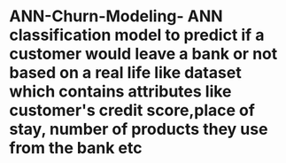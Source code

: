 # ANN-Churn-Modeling- ANN classification model to predict if a customer would leave a bank or not based on a real life like dataset which contains attributes like customer's credit score,place of stay, number of products they use from the bank etc
